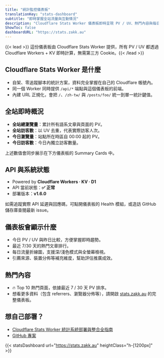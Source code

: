 ```yaml
---
title: "統計監控儀表板"
translationKey: "stats-dashboard"
subtitle: "即時掌握全站流量與互動情況"
description: "Cloudflare Stats Worker 儀表板即時呈現 PV / UV、熱門內容與每日趨勢，資料直接來自 Cloudflare Workers + KV。"
ShowToc: false
dashboardURL: "https://stats.zakk.au"
---
```

{{< lead >}}
這份儀表板由 Cloudflare Stats Worker 提供，所有 PV / UV 都透過 Cloudflare Workers + KV 即時計算，無需第三方 Cookie。{{< /lead >}}

## Cloudflare Stats Worker 是什麼

- 自架、零追蹤腳本的統計方案，資料完全掌握在自己的 Cloudflare 帳號內。
- 同一個 Worker 同時提供 `/api/*` 端點與這個儀表板的前端。
- 內建 URL 正規化，會把 `/`、`/zh-tw/` 與 `/posts/foo/` 統一到單一統計鍵值。

## 全站即時概況

- **全站總瀏覽量**：累計所有語系文章與頁面的 PV。
- **全站訪客數**：以 UV 去重，代表實際訪客人次。
- **今日瀏覽量**：站點所在時區自 00:00 起的 PV。
- **今日訪客數**：今日內獨立訪客數量。

上述數值會同步展示在下方儀表板的 Summary Cards 中。

## API 與系統狀態

- Powered by **Cloudflare Workers · KV · D1**
- API 當前狀態：**✅ 正常**
- 部署版本：**v1.6.0**

如需追蹤實際 API 延遲與回應碼，可點開儀表板的 Health 模組，或造訪 GitHub 儲存庫查閱最新 issue。

## 儀表板會顯示什麼

- 今日 PV / UV 與昨日比較，方便掌握即時趨勢。
- 最近 7/30 天的熱門文章排行。
- 每日流量折線圖，支援深/淺色模式與全螢幕檢視。
- 引薦來源、裝置分佈等補充維度，幫助評估推廣成效。

## 熱門內容

- 🔥 Top 10 熱門頁面，依據最近 7 / 30 天 PV 排序。
- 想看更多資料（包含 referrers、瀏覽器分佈等），請開啟 <a href="https://stats.zakk.au/" target="_blank" rel="noopener">stats.zakk.au</a> 的完整儀表板。

## 想自己部署？

- [Cloudflare Stats Worker 統計系統部署與整合全指南](/zh-tw/posts/cloudflare-stats-worker-deploy/)
- [GitHub 專案](https://github.com/Zakkaus/cloudflare-stats-worker)

{{< statsDashboard url="https://stats.zakk.au" heightClass="h-[1200px]" >}}
